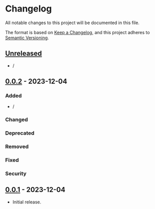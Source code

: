 # Changelog

All notable changes to this project will be documented in this file.

The format is based on [Keep a Changelog],
and this project adheres to [Semantic Versioning].

## [Unreleased]

- /

## [0.0.2] - 2023-12-04

### Added

- /

### Changed

### Deprecated

### Removed

### Fixed

### Security

## [0.0.1] - 2023-12-04

- Initial release.

<!-- Links -->
[keep a changelog]: https://keepachangelog.com/en/1.0.0/
[semantic versioning]: https://semver.org/spec/v2.0.0.html

<!-- Versions -->
[unreleased]: https://github.com/rimij405/r-capstone-code/compare/v0.0.2...HEAD
[0.0.2]: https://github.com/rimij405/r-capstone-code/compare/v0.0.1...v0.0.2
[0.0.1]: https://github.com/rimij405/r-capstone-code/releases/tag/v0.0.1
